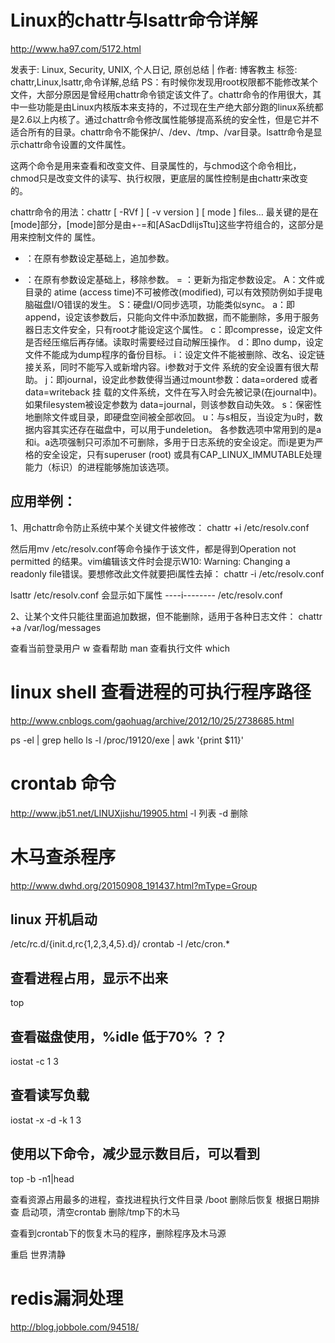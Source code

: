 
# Linux的chattr与lsattr命令详解
http://www.ha97.com/5172.html

发表于: Linux, Security, UNIX, 个人日记, 原创总结 | 作者: 博客教主
标签: chattr,Linux,lsattr,命令详解,总结
PS：有时候你发现用root权限都不能修改某个文件，大部分原因是曾经用chattr命令锁定该文件了。chattr命令的作用很大，其中一些功能是由Linux内核版本来支持的，不过现在生产绝大部分跑的linux系统都是2.6以上内核了。通过chattr命令修改属性能够提高系统的安全性，但是它并不适合所有的目录。chattr命令不能保护/、/dev、/tmp、/var目录。lsattr命令是显示chattr命令设置的文件属性。

这两个命令是用来查看和改变文件、目录属性的，与chmod这个命令相比，chmod只是改变文件的读写、执行权限，更底层的属性控制是由chattr来改变的。

chattr命令的用法：chattr [ -RVf ] [ -v version ] [ mode ] files…
最关键的是在[mode]部分，[mode]部分是由+-=和[ASacDdIijsTtu]这些字符组合的，这部分是用来控制文件的
属性。

+ ：在原有参数设定基础上，追加参数。
- ：在原有参数设定基础上，移除参数。
= ：更新为指定参数设定。
A：文件或目录的 atime (access time)不可被修改(modified), 可以有效预防例如手提电脑磁盘I/O错误的发生。
S：硬盘I/O同步选项，功能类似sync。
a：即append，设定该参数后，只能向文件中添加数据，而不能删除，多用于服务器日志文件安全，只有root才能设定这个属性。
c：即compresse，设定文件是否经压缩后再存储。读取时需要经过自动解压操作。
d：即no dump，设定文件不能成为dump程序的备份目标。
i：设定文件不能被删除、改名、设定链接关系，同时不能写入或新增内容。i参数对于文件 系统的安全设置有很大帮助。
j：即journal，设定此参数使得当通过mount参数：data=ordered 或者 data=writeback 挂 载的文件系统，文件在写入时会先被记录(在journal中)。如果filesystem被设定参数为 data=journal，则该参数自动失效。
s：保密性地删除文件或目录，即硬盘空间被全部收回。
u：与s相反，当设定为u时，数据内容其实还存在磁盘中，可以用于undeletion。
各参数选项中常用到的是a和i。a选项强制只可添加不可删除，多用于日志系统的安全设定。而i是更为严格的安全设定，只有superuser (root) 或具有CAP_LINUX_IMMUTABLE处理能力（标识）的进程能够施加该选项。

## 应用举例：

1、用chattr命令防止系统中某个关键文件被修改：
  chattr +i /etc/resolv.conf

然后用mv /etc/resolv.conf等命令操作于该文件，都是得到Operation not permitted 的结果。vim编辑该文件时会提示W10: Warning: Changing a readonly file错误。要想修改此文件就要把i属性去掉： chattr -i /etc/resolv.conf

  lsattr /etc/resolv.conf
会显示如下属性
----i-------- /etc/resolv.conf

2、让某个文件只能往里面追加数据，但不能删除，适用于各种日志文件：
  chattr +a /var/log/messages

查看当前登录用户
  w
查看帮助
  man
查看执行文件
  which

# linux shell 查看进程的可执行程序路径
http://www.cnblogs.com/gaohuag/archive/2012/10/25/2738685.html

  ps -el | grep hello
  ls -l /proc/19120/exe | awk '{print $11}'

#  crontab 命令
 http://www.jb51.net/LINUXjishu/19905.html
 -l 列表 -d 删除


# 木马查杀程序
 http://www.dwhd.org/20150908_191437.html?mType=Group

## linux 开机启动
  /etc/rc.d/{init.d,rc{1,2,3,4,5}.d}/
  crontab -l
  /etc/cron.*

## 查看进程占用，显示不出来
  top

## 查看磁盘使用，%idle 低于70% ？？
  iostat -c 1 3
## 查看读写负载
  iostat -x -d -k 1 3

## 使用以下命令，减少显示数目后，可以看到
  top -b -n1|head  

查看资源占用最多的进程，查找进程执行文件目录 /boot
删除后恢复
根据日期排查 启动项，清空crontab 
删除/tmp下的木马

查看到crontab下的恢复木马的程序，删除程序及木马源

重启 世界清静

# redis漏洞处理

http://blog.jobbole.com/94518/

